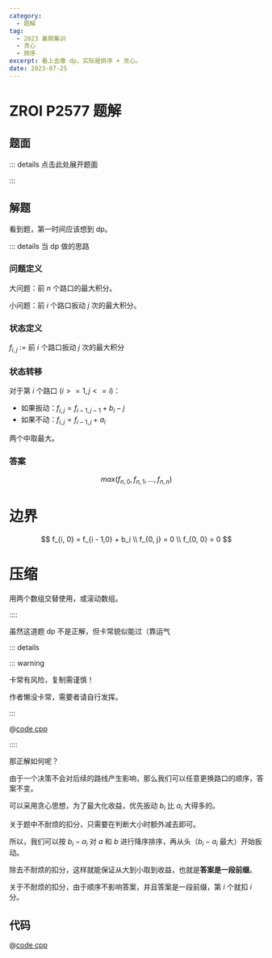 ```yaml
---
category:
  - 题解
tag:
  - 2023 暑期集训
  - 贪心
  - 排序
excerpt: 看上去像 dp，实际是排序 + 贪心。
date: 2023-07-25
---
```


# ZROI P2577 题解

## 题面

::: details 点击此处展开题面

<!-- @include: ../../source/ZR/2577/README.md -->

:::

## 解题

看到题，第一时间应该想到 dp。

::: details 当 dp 做的思路

### 问题定义

大问题：前 $n$ 个路口的最大积分。

小问题：前 $i$ 个路口扳动 $j$ 次的最大积分。

### 状态定义

$f_{i,j}$ := 前 $i$ 个路口扳动 $j$ 次的最大积分

### 状态转移

对于第 $i$ 个路口 $(i >= 1, j <= i)$：

- 如果扳动：$f_{i,j} = f_{i - 1,j - 1} + b_i - j$
- 如果不动：$f_{i,j} = f_{i - 1,j} + a_i$

两个中取最大。

### 答案

$$ max(f_{n, 0}, f_{n, 1}, \ldots, f_{n, n}) $$

# 边界

$$
  f_{i, 0} = f_{i - 1,0} + b_i \\
  f_{0, j} = 0 \\
  f_{0, 0} = 0
$$

# 压缩

用两个数组交替使用，或滚动数组。

::::

虽然这道题 dp 不是正解，但卡常貌似能过（靠运气

::: details

::: warning

卡常有风险，复制需谨慎！

作者懒没卡常，需要者请自行发挥。

:::

@[code cpp](../../source/ZR/2577/dp.cpp)

::::

那正解如何呢？

由于一个决策不会对后续的路线产生影响，那么我们可以任意更换路口的顺序，答案不变。

可以采用贪心思想，为了最大化收益，优先扳动 $b_i$ 比 $a_i$ 大得多的。

关于题中不耐烦的扣分，只需要在判断大小时额外减去即可。

所以，我们可以按 $b_i - a_i$ 对 $a$ 和 $b$ 进行降序排序，再从头（$b_i - a_i$ 最大）开始扳动。

除去不耐烦的扣分，这样就能保证从大到小取到收益，也就是**答案是一段前缀**。

关于不耐烦的扣分，由于顺序不影响答案，并且答案是一段前缀，第 $i$ 个就扣 $i$ 分。

## 代码

@[code cpp](../../source/ZR/2577/sort.cpp)
